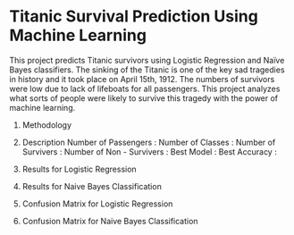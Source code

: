 # Titanic Survival Prediction Using Machine Learning

This project predicts Titanic survivors using Logistic Regression and Naïve Bayes classifiers. The sinking of the Titanic is one of the key sad tragedies in history and it took place on April 15th, 1912. The numbers of survivors were low due to lack of lifeboats for all passengers. This project analyzes what sorts of people were likely to survive this tragedy with the power of machine learning.

1. Methodology

2. Description
Number of Passengers : 
Number of Classes : 
Number of Survivers : 
Number of Non - Survivers : 
Best Model : 
Best Accuracy : 

3. Results for Logistic Regression

4. Results for Naive Bayes Classification

5. Confusion Matrix for Logistic Regression

6. Confusion Matrix for Naive Bayes Classification
